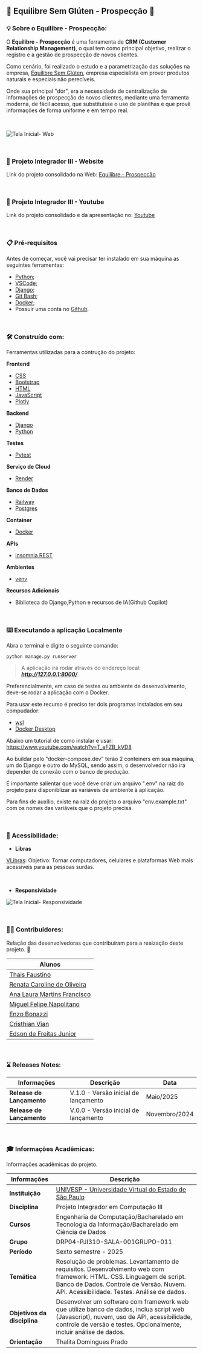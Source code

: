 
## **:cookie: Equilibre Sem Glúten - Prospecção :bread:**


### :bulb: **Sobre o **Equilibre - Prospecção**:**

O **Equilibre - Prospecção** é uma ferramenta de **CRM (Customer Relationship Management)**, o qual tem como principal objetivo, realizar o registro e a gestão de prospecção de novos clientes. 

Como cenário, foi realizado o estudo e a parametrização das soluções na empresa, [Equilibre Sem Glúten](https://equilibresemgluten.com.br/), empresa especialista em prover produtos naturais e especiais não perecíveis.

Onde sua principal "dor", era a necessidade de centralização de informações de prospecção de novos clientes, mediante uma ferramenta moderna, de fácil acesso, que substituísse o uso de planilhas e que provê informações de forma uniforme e em tempo real. 

&nbsp;



![Tela Inicial- Web](./img/tela_home01.png)

&nbsp;


### :link: Projeto Integrador III - Website

Link do projeto consolidado na Web: [Equilibre - Prospecção](https://equilibresemgluten-cad.onrender.com/)


&nbsp;

### :movie_camera: Projeto Integrador III - Youtube

Link do projeto consolidado e da apresentação no: [Youtube](https://youtu.be/_wRo-azqQug?si=3QX6XZX0AjSy-fNz)


&nbsp;


### 📋 **Pré-requisitos**

Antes de começar, você vai precisar ter instalado em sua máquina as seguintes ferramentas:


-  [Python](https://www.python.org/downloads/);
-  [VSCode](https://code.visualstudio.com/);
-  [Django](https://www.djangoproject.com/download/);
-  [Git Bash](https://git-scm.com);
-  [Docker](https://www.docker.com/products/docker-desktop/);
-  Possuir uma conta no [Github](https://github.com/).

&nbsp;


### 🛠️ Construído com:

Ferramentas utilizadas para a contrução do projeto:

**Frontend**

* [CSS](https://www.w3schools.com/css/)
* [Bootstrap](https://getbootstrap.com/)
* [HTML](https://www.youtube.com/playlist?list=PL39zbyHjgjrbsP3xFSc-YH-6FN8WNpglh) 
* [JavaScript](https://www.w3schools.com/js/js_examples.asp)
* [Plotly](https://plotly.com/javascript/)


**Backend**

* [Django](https://www.w3schools.com/css/)
* [Python](https://getbootstrap.com/)


**Testes**

* [Pytest](https://pytest-django.readthedocs.io/en/latest/)


**Serviço de Cloud**

* [Render](https://www.w3schools.com/css/)


**Banco de Dados**

* [Railway](https://railway.app/)
* [Postgres](https://www.postgresql.org/)


**Container**

* [Docker](https://www.docker.com/)


**APIs**

* [insomnia REST](https://insomnia.rest/download)


**Ambientes**

* [venv](https://dev.to/franciscojdsjr/guia-completo-para-usar-o-virtual-environment-venv-no-python-57bo)

**Recursos Adicionais**

* Biblioteca do Django,Python e recursos de IA(Github Copilot)

&nbsp;

### ⌨️ Executando a aplicação Localmente

Abra o terminal e digite o seguinte comando:

```
python manage.py runserver

```

> A aplicação irá rodar através do endereço local: ***http://127.0.0.1:8000/***

Preferencialmente, em caso de testes ou ambiente de desenvolvimento, deve-se rodar a aplicação com o Docker.

Para usar este recurso é preciso ter dois programas instalados em seu compudador:
* [wsl](https://learn.microsoft.com/pt-br/windows/wsl/install)
* [Docker Desktop](https://www.docker.com/products/docker-desktop/)

Abaixo um tutorial de como instalar e usar:
https://www.youtube.com/watch?v=T_eFZB_kVD8


Ao buildar pelo "docker-compose.dev" terão 2 conteiners em sua máquina, um do Django e outro do MySQL, sendo assim,
o desenvolvedor não irá depender de conexão com o banco de produção.

É importante salientar que você deve criar um arquivo ".env" na raiz do projeto para disponiblizar as variáveis de ambiente à aplicação.

Para fins de auxílio, existe na raiz do projeto o arquivo "env.example.txt" com os nomes das variáveis que o
projeto precisa.

&nbsp;

### 🎲 Acessibilidade:

- **Libras**

[VLibras](https://www.gov.br/governodigital/pt-br/acessibilidade-e-usuario/vlibras): Objetivo: Tornar computadores, celulares e plataformas Web mais acessíveis para as pessoas surdas.

&nbsp;

- **Responsividade**

![Tela Inicial- Responsividade](./img/responsividades_01_01.png)

&nbsp;


### 👨‍💻 **Contribuidores**:

Relação das desenvolvedoras que contribuíram para a reaização deste projeto. 👏

|**Alunos**|
|----|
|[Thais Faustino](https://github.com/thaiisfaustino)| 
|[Renata Caroline de Oliveira](https://github.com/renataoliveira93)| 
|[Ana Laura Martins Francisco](https://github.com/AnafraUnivesp)| 
|[Miguel Felipe Napolitano](https://github.com/Miguelnapolitano)| 
|[Enzo Bonazzi](https://github.com/enzobonazzi)| 
|[Cristhian Vian](https://github.com/Cristhian-Vian)| 
|[Edson de Freitas Junior](terabytejunior@hotmail.com.br)| 

&nbsp;


### :hourglass: **Releases Notes:**


|**Informações**| **Descrição** |**Data** | 
|----|-----|-----|
|**Release de Lançamento**| V.1.0 - Versão inicial de lançamento  | Maio/2025 |
|**Release de Lançamento**| V.0.0 - Versão inicial de lançamento  | Novembro/2024 |


&nbsp;


### :mortar_board: **Informações Acadêmicas:**

Informações acadêmicas do projeto. 


| **Informações** | **Descrição** |
|----|-----|
|**Instituição**| [UNIVESP - Universidade Virtual do Estado de São Paulo](https://univesp.br/) |
|**Disciplina**| Projeto Integrador em Computação III |
|**Cursos**| Engenharia de Computação/Bacharelado em Tecnologia da Informação/Bacharelado em Ciência de Dados|
|**Grupo**| DRP04-PJI310-SALA-001GRUPO-011  | 
|**Período**| Sexto semestre - 2025 |
|**Temática**|Resolução de problemas. Levantamento de requisitos. Desenvolvimento web com framework. HTML. CSS. Linguagem de script. Banco de Dados. Controle de Versão. Nuvem. API. Acessibilidade. Testes. Análise de dados.
|**Objetivos da disciplina** | Desenvolver um software com framework web que utilize banco de dados, inclua script web (Javascript), nuvem, uso de API, acessibilidade, controle de versão e testes. Opcionalmente, incluir análise de dados.|
|**Orientação**| Thalita Domingues Prado |

&nbsp;





